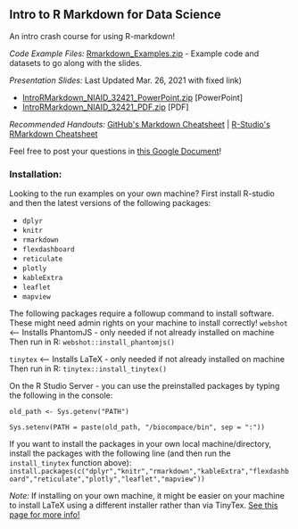 ## Intro to R Markdown for Data Science

An intro crash course for using R-markdown!

*Code Example Files:* [Rmarkdown_Examples.zip](https://github.com/dan-veltri/intro-to-rmarkdown/blob/master/Rmarkdown_Examples.zip) - Example code and datasets to go along with the slides. 

*Presentation Slides:* Last Updated Mar. 26, 2021 with fixed link)
* [IntroRMarkdown_NIAID_32421_PowerPoint.zip](https://github.com/dan-veltri/intro-to-rmarkdown/blob/master/IntroRMarkdown_NIAID_32421_PowerPoint.zip) [PowerPoint]
* [IntroRMarkdown_NIAID_32421_PDF.zip](https://github.com/dan-veltri/intro-to-rmarkdown/blob/master/IntroRMarkdown_NIAID_32421_PDF.zip) [PDF]

*Recommended Handouts:* [GitHub's Markdown Cheatsheet](https://enterprise.github.com/downloads/en/markdown-cheatsheet.pdf) | [R-Studio's RMarkdown Cheatsheet](https://github.com/rstudio/cheatsheets/raw/master/rmarkdown-2.0.pdf)

Feel free to post your questions in [this Google Document](https://docs.google.com/document/d/1C0G0qHdxPKC_tUsb8OtlATDN0Zslb4T2xeWjZ9dyGMI/edit?usp=sharing)!


### Installation:
Looking to the run examples on your own machine? First install R-studio and then the latest versions of the following packages:

* `dplyr`
* `knitr`
* `rmarkdown`
* `flexdashboard`
* `reticulate`
* `plotly`
* `kableExtra`
* `leaflet`
* `mapview`

The following packages require a followup command to install software. These might need admin rights on your machine to install correctly! 
`webshot` <-- Installs PhantomJS - only needed if not already installed on machine
Then run in R: `webshot::install_phantomjs()` 

`tinytex` <-- Installs LaTeX - only needed if not already installed on machine
Then run in R: `tinytex::install_tinytex()`


On the R Studio Server - you can use the preinstalled packages by typing the following in the console:

`old_path <- Sys.getenv("PATH")`

`Sys.setenv(PATH = paste(old_path, "/biocompace/bin", sep = ":"))`

If you want to install the packages in your own local machine/directory, install the packages with the following line (and then run the `install_tinytex` function above):
`install.packages(c("dplyr","knitr","rmarkdown","kableExtra","flexdashboard","reticulate","plotly","leaflet","mapview"))`

*Note:* If installing on your own machine, it might be easier on your machine to install LaTeX using a different installer rather than via TinyTex. [See this page for more info!](https://latex-tutorial.com/installation/) 

